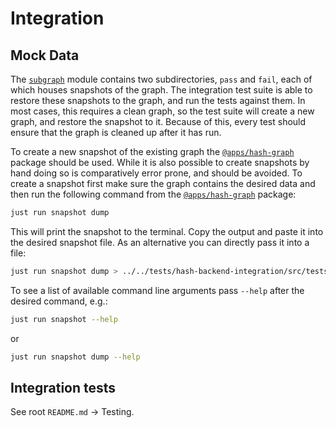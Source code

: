 # Integration

## Mock Data

The [`subgraph`](src/tests/subgraph) module contains two subdirectories, `pass` and `fail`, each of which houses snapshots of the graph. The integration test suite is able to restore these snapshots to the graph, and run the tests against them. In most cases, this requires a clean graph, so the test suite will create a new graph, and restore the snapshot to it. Because of this, every test should ensure that the graph is cleaned up after it has run.

To create a new snapshot of the existing graph the [`@apps/hash-graph`] package should be used. While it is also possible to create snapshots by hand doing so is comparatively error prone, and should be avoided.
To create a snapshot first make sure the graph contains the desired data and then run the following command from the [`@apps/hash-graph`] package:

```bash
just run snapshot dump
```

This will print the snapshot to the terminal. Copy the output and paste it into the desired snapshot file. As an alternative you can directly pass it into a file:

```bash
just run snapshot dump > ../../tests/hash-backend-integration/src/tests/subgraph/pass/my-snapshot.jsonl
```

To see a list of available command line arguments pass `--help` after the desired command, e.g.:

```bash
just run snapshot --help
```

or

```bash
just run snapshot dump --help
```

[`@apps/hash-graph`]: ../../apps/hash-graph

## Integration tests

See root `README.md` → Testing.
